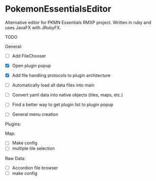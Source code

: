 # PokemonEssentialsEditor

Alternative editor for PKMN Essentials RMXP project. Written in ruby and uses JavaFX with JRubyFX.


TODO

General:

- [ ] Add FileChooser
- [x] Open plugin popup
- [x] Add file handling protocols to plugin architecture
- [ ] Automatically load all data files into main
- [ ] Convert yaml data into native objects (tiles, maps, etc.)
- [ ] Find a better way to get plugin list to plugin popup
- [ ] General menu creation


Plugins:

Map:
- [ ] Make config 
- [ ] multiple tile selection

Raw Data:
- [ ] Accordion file browser
- [ ] make config
